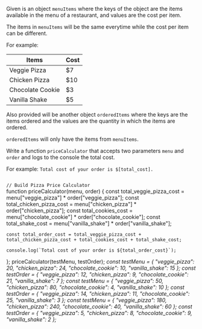 Given is an object
`menuItems` where the
keys of the object are
the items available in
the menu of a restaurant,
and values are the cost
per item.

The items in `menuItems`
will be the same
everytime while the cost
per item can be different.

For example:

|Items | Cost|
|--|--|
|Veggie Pizza| $7 |
|Chicken Pizza| $10 |
|Chocolate Cookie| $3 |
|Vanilla Shake| $5|

Also provided will be
another object `orderedItems`
where the keys are the
items ordered and the values
are the quantity in which
the items are ordered.

`orderedItems` will only
have the items from
`menuItems`.

Write a function `priceCalculator`
that accepts two parameters
`menu` and `order` and logs to
the console the total cost.

For example:
`Total cost of your order is $[total_cost].`

<codeblock language="javascript" type="exercise" testMode="multipleInput">
<code>
// Build Pizza Price Calculator
</code>

<solution>
function priceCalculator(menu, order) {
	const total_veggie_pizza_cost = menu["veggie_pizza"] * order["veggie_pizza"];
	const total_chicken_pizza_cost = menu["chicken_pizza"] * order["chicken_pizza"];
	const total_cookies_cost = menu["chocolate_cookie"] * order["chocolate_cookie"];
	const total_shake_cost = menu["vanilla_shake"] * order["vanilla_shake"];

	const total_order_cost = total_veggie_pizza_cost + total_chicken_pizza_cost + total_cookies_cost + total_shake_cost;

	console.log(`Total cost of your order is ${total_order_cost}`);
};
</solution>
<testcases>
<caller>
priceCalculator(testMenu, testOrder);
</caller>
<testcase>
<i>
const testMenu = {
	"veggie_pizza": 20,
	"chicken_pizza": 24,
	"chocolate_cookie": 10,
  "vanilla_shake": 15
};
const testOrder = {
	"veggie_pizza": 12,
	"chicken_pizza": 9,
	"chocolate_cookie": 21,
  "vanilla_shake": 7
};
</i>
</testcase>
<testcase>
<i>
const testMenu = {
	"veggie_pizza": 50,
	"chicken_pizza": 80,
	"chocolate_cookie": 4,
  "vanilla_shake": 10
};
const testOrder = {
	"veggie_pizza": 14,
	"chicken_pizza": 11,
	"chocolate_cookie": 25,
  "vanilla_shake": 3
};
</i>
</testcase>
<testcase>
<i>
const testMenu = {
	"veggie_pizza": 180,
	"chicken_pizza": 240,
	"chocolate_cookie": 40,
  "vanilla_shake": 60
};
const testOrder = {
	"veggie_pizza": 5,
	"chicken_pizza": 8,
	"chocolate_cookie": 9,
  "vanilla_shake": 2
};
</i>
</testcase>
</testcases>
</codeblock>